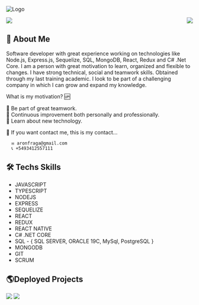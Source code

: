 ![Logo](https://i.postimg.cc/Yq0jPGXC/background.jpg)
<div>
<img align="left" src='https://img.shields.io/twitter/url?label=LinkedIn&logo=linkedin&url=https%3A%2F%2Fwww.linkedin.com%2Fin%2Faaron-fraga-4036a8244' />
<img align="right" src='https://img.shields.io/github/stars/aronfraga?color=orange&label=Github%20View&logo=git' />
</div>
</br >

## 🚀 About Me
Software developer with great experience working on technologies like Node.js, Express.js, Sequelize, SQL, MongoDB, React, Redux and C# .Net Core. I am a person with great motivation to learn, organized and flexible to changes.  I have strong technical, social and teamwork skills. Obtained through my last training academic. I look to be part of a challenging company in which I can grow and expand my knowledge.

What is my motivation? 🆙

   📌 Be part of great teamwork.
   <br />
   📌 Continuous improvement both personally and professionally. 
   <br />
   📌 Learn about new technology. 

👋 If you want contact me, this is my contact...

      ✉️ aronfraga@gmail.com
      📞 +5493412557111

## 🛠 Techs Skills
- JAVASCRIPT
- TYPESCRIPT
- NODEJS
- EXPRESS
- SEQUELIZE
- REACT
- REDUX
- REACT NATIVE
- C# .NET CORE
- SQL - { SQL SERVER, ORACLE 19C, MySql, PostgreSQL }
- MONGODB
- GIT
- SCRUM

## 🌎Deployed Projects

<img src='https://img.shields.io/twitter/url?label=Videogames%20Project&logo=Polywork&logoColor=red&style=plastic&url=https%3A%2F%2Fmain.d3stec1pzh5mx.amplifyapp.com%2F' />
<img src='https://img.shields.io/twitter/url?label=Fit-Center%20Project&logo=Polywork&logoColor=blueviolet&style=plastic&url=https%3A%2F%2Fapp-gym-frontend.vercel.app%2F' />


